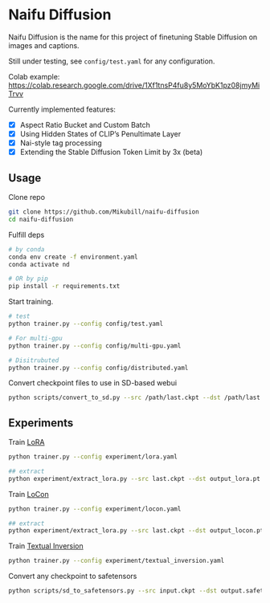 # Naifu Diffusion

Naifu Diffusion is the name for this project of finetuning Stable Diffusion on images and captions.

Still under testing, see `config/test.yaml` for any configuration.

Colab example: https://colab.research.google.com/drive/1Xf1tnsP4fu8y5MoYbK1pz08jmyMiTrvv

Currently implemented features:

- [x] Aspect Ratio Bucket and Custom Batch
- [x] Using Hidden States of CLIP’s Penultimate Layer
- [x] Nai-style tag processing
- [x] Extending the Stable Diffusion Token Limit by 3x (beta)

## Usage

Clone repo

```bash
git clone https://github.com/Mikubill/naifu-diffusion
cd naifu-diffusion
```

Fulfill deps

```bash
# by conda
conda env create -f environment.yaml
conda activate nd

# OR by pip
pip install -r requirements.txt
```

Start training.

```bash
# test
python trainer.py --config config/test.yaml

# For multi-gpu
python trainer.py --config config/multi-gpu.yaml

# Disitrubuted
python trainer.py --config config/distributed.yaml
```

Convert checkpoint files to use in SD-based webui

```bash
python scripts/convert_to_sd.py --src /path/last.ckpt --dst /path/last.ckpt
```

## Experiments

Train [LoRA](https://arxiv.org/abs/2106.09685)

```bash
python trainer.py --config experiment/lora.yaml

## extract 
python experiment/extract_lora.py --src last.ckpt --dst output_lora.pt
```

Train [LoCon](https://github.com/KohakuBlueleaf/LoCon)

```bash
python trainer.py --config experiment/locon.yaml

## extract 
python experiment/extract_lora.py --src last.ckpt --dst output_locon.pt
```

Train [Textual Inversion](https://textual-inversion.github.io)

```bash
python trainer.py --config experiment/textual_inversion.yaml
```

Convert any checkpoint to safetensors
```bash
python scripts/sd_to_safetensors.py --src input.ckpt --dst output.safetensors
```
